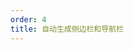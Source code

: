 ```yaml
---
order: 4
title: 自动生成侧边栏和导航栏
---
```


<!-- @include: ../../../packages/auto-nav-sidebar/README.md -->
